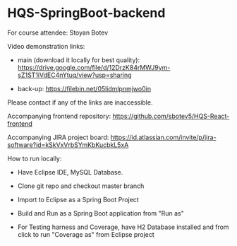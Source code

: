 # HQS-SpringBoot-backend

For course attendee: Stoyan Botev

Video demonstration links:

- main (download it locally for best quality): https://drive.google.com/file/d/12DrzK84rMWJ9ym-sZ1ST1iVdEC4nYtuq/view?usp=sharing

- back-up: https://filebin.net/05lidmlpnmjwo0in

Please contact if any of the links are inaccessible.

Accompanying frontend repository: https://github.com/sbotev5/HQS-React-frontend

Accompanying JIRA project board: https://id.atlassian.com/invite/p/jira-software?id=kSkVxVrbSYmKbKucbkL5xA

How to run locally:

  - Have Eclipse IDE, MySQL Database.

-  Clone git repo and checkout master branch

-  Import to Eclipse as a Spring Boot Project

- Build and Run as a Spring Boot application from "Run as"

- For Testing harness and Coverage, have H2 Database installed and from click to run "Coverage as" from Eclipse project

